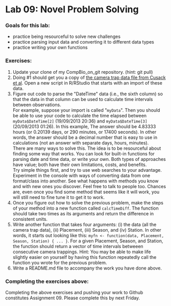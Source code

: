 # Lab 09: Novel Problem Solving

### Goals for this lab:
* practice being resourceful to solve new challenges
* practice parsing input data and converting it to different data types
* practice writing your own functions
  
### Exercises:
1. Update your clone of my CompBio_on_git repository.  (hint: git pull)
2. Doing #1 should get you a copy of [the camera trap data file from Cusack et al](https://github.com/flaxmans/CompBio_on_git/blob/master/exampleData/Cusack_et_al/Cusack_et_al_random_versus_trail_camera_trap_data_Ruaha_2013_14.csv).  Open a new script in R/RStudio that starts with an import of these data.
3. Figure out code to parse the "DateTime" data (i.e., the sixth column) so that the data in that column can be used to calculate time intervals between observations.    
For example, suppose your import is called "`myData`".  Then you should be able to use your code to calculate the time elapsed between `myData$DateTime[2]` (19/09/2013  20:36) and `myData$DateTime[3]` (20/09/2013 01:26).  In this example, The answer should be 4.83333 hours (or 0.20139 days, or 290 minutes, or 17400 seconds).  In other words, the answer should be a decimal number that is easy to use in calculations (not an answer with separate days, hours, minutes).  
    There are many ways to solve this.  The idea is to be resourceful about finding some way that works.  You can look for built-in functions for parsing date and time data, or write your own.  Both types of approaches have value; both have their own limitations, costs, and benefits.  
    Try simple things first, and try to use web searches to your advantage.  Experiment in the console with ways of converting data from one format/class into another.  See what happens with methods you know and with new ones you discover.  Feel free to talk to people too.  Chances are, even once you find some method that seems like it will work, you will still need to fine tune it to get it to work.
4. Once you figure out how to solve the previous problem, make the steps of your method into a new function called `calcTimeDiff`.  The function should take two times as its arguments and return the difference in consistent units.
5. Write another function that takes four arguments: (i) the data (all the camera trap data), (ii) Placement, (iii) Season, and (iv) Station.  In other words, it starts out looking like this: `myfn <- function(data, Placement, Season, Station) { ... }`.  For a given Placement, Season, and Station, the function should return a vector of time intervals betweeen consecutive camera trappings.  Hint: You may be able to make life slightly easier on yourself by having this function repeatedly call the function you wrote for the previous problem.
6. Write a README.md file to accompany the work you have done above.

### Completing the exercises above:
Completing the above exercises and pushing your work to Github constitutes Assignment 09.  Please complete this by next Friday.


